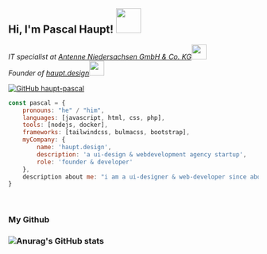 <h2> Hi, I'm Pascal Haupt! <img src="https://media.giphy.com/media/mGcNjsfWAjY5AEZNw6/giphy.gif" width="50"></h2>
<p><em>IT specialist at <a href="http://www.antenne.com">Antenne Niedersachsen GmbH & Co. KG</a><img src="https://media.giphy.com/media/fYSnHlufseco8Fh93Z/giphy.gif" width="30"></br>Founder of <a href="https://haupt.design">haupt.design</a><img src="https://media.giphy.com/media/WUlplcMpOCEmTGBtBW/giphy.gif" width="30"> 
</em></p>

[![GitHub haupt-pascal](https://img.shields.io/github/followers/haupt-pascal?label=follow&style=social)](https://github.com/haupt-pascal/)
<br/>
```javascript
const pascal = {
    pronouns: "he" / "him",
    languages: [javascript, html, css, php],
    tools: [nodejs, docker],
    frameworks: [tailwindcss, bulmacss, bootstrap],
    myCompany: {
        name: 'haupt.design',
        description: 'a ui-design & webdevelopment agency startup',
        role: 'founder & developer'
    },
    description about me: "i am a ui-designer & web-developer since about 3 years, focused on app-development & websites"
}
```
<br/>

<h3> My Github <h3/>

![Anurag's GitHub stats](https://github-readme-stats.vercel.app/api?username=haupt-pascal&count_private=true)


[website]: https://pascal-haupt.eu
[linkedin]: https://www.linkedin.com/in/pascal-haupt-b6406719b/
[instagram]: https://www.instagram.com/haupt_pascal/
